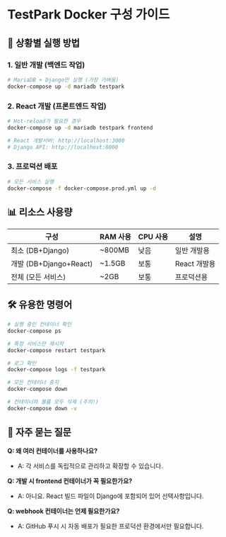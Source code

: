 # TestPark Docker 구성 가이드

## 🎯 상황별 실행 방법

### 1. 일반 개발 (백엔드 작업)
```bash
# MariaDB + Django만 실행 (가장 가벼움)
docker-compose up -d mariadb testpark
```

### 2. React 개발 (프론트엔드 작업)
```bash
# Hot-reload가 필요한 경우
docker-compose up -d mariadb testpark frontend

# React 개발서버: http://localhost:3000
# Django API: http://localhost:8000
```

### 3. 프로덕션 배포
```bash
# 모든 서비스 실행
docker-compose -f docker-compose.prod.yml up -d
```

## 📊 리소스 사용량

| 구성 | RAM 사용 | CPU 사용 | 설명 |
|-----|---------|---------|------|
| 최소 (DB+Django) | ~800MB | 낮음 | 일반 개발용 |
| 개발 (DB+Django+React) | ~1.5GB | 보통 | React 개발용 |
| 전체 (모든 서비스) | ~2GB | 보통 | 프로덕션용 |

## 🛠️ 유용한 명령어

```bash
# 실행 중인 컨테이너 확인
docker-compose ps

# 특정 서비스만 재시작
docker-compose restart testpark

# 로그 확인
docker-compose logs -f testpark

# 모든 컨테이너 중지
docker-compose down

# 컨테이너와 볼륨 모두 삭제 (주의!)
docker-compose down -v
```

## 💭 자주 묻는 질문

**Q: 왜 여러 컨테이너를 사용하나요?**
- A: 각 서비스를 독립적으로 관리하고 확장할 수 있습니다.

**Q: 개발 시 frontend 컨테이너가 꼭 필요한가요?**
- A: 아니요. React 빌드 파일이 Django에 포함되어 있어 선택사항입니다.

**Q: webhook 컨테이너는 언제 필요한가요?**
- A: GitHub 푸시 시 자동 배포가 필요한 프로덕션 환경에서만 필요합니다.